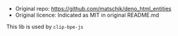 - Original repo: https://github.com/matschik/deno_html_entities
- Original licence: Indicated as MIT in original README.md

This lib is used by `clip-bpe-js`

